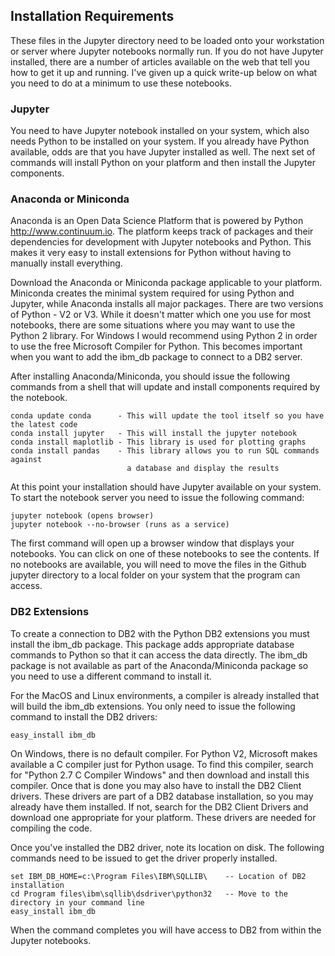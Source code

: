 ## Installation Requirements
These files in the Jupyter directory need to be loaded onto your workstation or server where Jupyter notebooks normally run. If you do not have Jupyter installed, there are a number of articles available on the web that tell you how to get it up and running. I've given up a quick write-up below on what you need to do at a minimum to use these notebooks.

### Jupyter
You need to have Jupyter notebook installed on your system, which also needs Python to be installed on your system. If you already have Python available, odds are that you have Jupyter installed as well. The next set of commands will install Python on your platform and then install the Jupyter components.

### Anaconda or Miniconda
Anaconda is an Open Data Science Platform that is powered by Python http://www.continuum.io. The platform keeps track of packages and their dependencies for development with Jupyter notebooks and Python. This makes it very easy to install extensions for Python without having to manually install everything.

Download the Anaconda or Miniconda package applicable to your platform. Miniconda creates the minimal system required for using Python and Jupyter, while Anaconda installs all major packages. There are two versions of Python - V2 or V3. While it doesn't matter which one you use for most notebooks, there are some situations where you may want to use the Python 2 library. For Windows I would recommend using Python 2 in order to use the free Microsoft Compiler for Python. This becomes important when you want to add the ibm_db package to connect to a DB2 server.

After installing Anaconda/Miniconda, you should issue the following commands from a shell that will update and install components required by the notebook.

```
conda update conda      - This will update the tool itself so you have the latest code
conda install jupyter   - This will install the jupyter notebook
conda install maplotlib - This library is used for plotting graphs
conda install pandas    - This library allows you to run SQL commands against 
                          a database and display the results
```

At this point your installation should have Jupyter available on your system. To start the notebook server you need to issue the following command:
```
jupyter notebook (opens browser)
jupyter notebook --no-browser (runs as a service)
```
The first command will open up a browser window that displays your notebooks. You can click on one of these notebooks to see the contents. If no notebooks are available, you will need to move the files in the Github jupyter directory to a local folder on your system that the program can access.

### DB2 Extensions

To create a connection to DB2 with the Python DB2 extensions you must install the ibm_db package. This package adds appropriate database commands to Python so that it can access the data directly. The ibm_db package is not available as part of the Anaconda/Miniconda package so you need to use a different command to install it.

For the MacOS and Linux environments, a compiler is already installed that will build the ibm_db extensions. You only need to issue the following command to install the DB2 drivers:
```
easy_install ibm_db
```
On Windows, there is no default compiler. For Python V2, Microsoft makes available a C compiler just for Python usage. To find this compiler, search for "Python 2.7 C Compiler Windows" and then download and install this compiler. Once that is done you may also have to install the DB2 Client drivers. These drivers are part of a DB2 database installation, so you may already have them installed. If not, search for the DB2 Client Drivers and download one appropriate for your platform. These drivers are needed for compiling the code.

Once you've installed the DB2 driver, note its location on disk. The following commands need to be issued to get the driver properly installed.
```
set IBM_DB_HOME=c:\Program Files\IBM\SQLLIB\    -- Location of DB2 installation
cd Program files\ibm\sqllib\dsdriver\python32   -- Move to the directory in your command line
easy_install ibm_db
```
When the command completes you will have access to DB2 from within the Jupyter notebooks.
